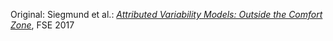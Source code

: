Original: Siegmund et al.: [_Attributed Variability Models: Outside the Comfort Zone_](https://www.exastencils.fau.de/pdf/publications/2017/SSA+17.pdf), FSE 2017
